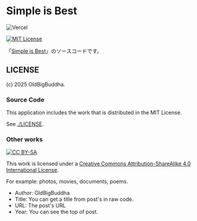 # Simple is Best

![Vercel](https://vercelbadge.vercel.app/api/OldBigBuddha/third-blog)

[![MIT License](https://img.shields.io/badge/license-MIT-blue)](./LICENSE)

「[Simple is Best](https://oldbigbuddha.dev/)」のソースコードです。

## LICENSE

(c) 2025 OldBigBuddha.

### Source Code

This application includes the work that is distributed in the MIT License.

See [./LICENSE](./LICENSE).

### Other works

[![CC BY-SA](https://i.creativecommons.org/l/by-sa/4.0/88x31.png)](http://creativecommons.org/licenses/by-sa/4.0/)

This work is licensed under a [Creative Commons Attribution-ShareAlike 4.0 International License](http://creativecommons.org/licenses/by-sa/4.0/).

For example: photos, movies, documents, poems.

- Author: OldBigBuddha
- Title: You can get a title from post's <title><Title></title> in raw code.
- URL: The post's URL
- Year: You can see the top of post.
